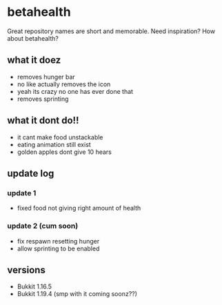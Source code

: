 # betahealth
Great repository names are short and memorable. Need inspiration? How about betahealth?
## what it doez
* removes hunger bar
* no like actually removes the icon
* yeah its crazy no one has ever done that
* removes sprinting
## what it dont do!!
* it cant make food unstackable
* eating animation still exist
* golden apples dont give 10 hears
## update log
### update 1
* fixed food not giving right amount of health
### update 2 (cum soon)
* fix respawn resetting hunger
* allow sprinting to be enabled
## versions
* Bukkit 1.16.5
* Bukkit 1.19.4 (smp with it coming soonz??)

